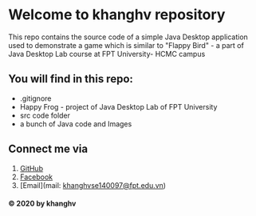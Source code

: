 # Welcome to khanghv repository
This repo contains the source code of a simple Java Desktop application used to demonstrate a game which is similar to "Flappy Bird" - a part of Java Desktop Lab course at FPT University- HCMC campus

## You will find in this repo:
* .gitignore
* Happy Frog - project of Java Desktop Lab of FPT University
* src code folder
* a bunch of Java code and Images

## Connect me via
1. [GitHub](https://github.com/khanghv-the-programmer)
2. [Facebook](https://www.facebook.com/huavinhkhangfd3600)
3. [Email](mail: khanghvse140097@fpt.edu.vn)
#### © 2020 by khanghv
